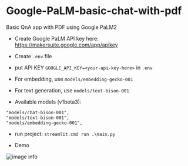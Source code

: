 # Google-PaLM-basic-chat-with-pdf
Basic QnA app with PDF using Google PaLM2

* Create Google PaLM API key here: https://makersuite.google.com/app/apikey

* Create `.env` file

* put API KEY  `GOOGLE_API_KEY=<your-api-key-here>` in `.env`

* For embedding, use `models/embedding-gecko-001`

* For text generation, use `models/text-bison-001`

* Available models (v1beta3):

```
"models/chat-bison-001",
"models/text-bison-001",
"models/embedding-gecko-001",
```

* run project: `streamlit.cmd run .\main.py`

* Demo

![image info](https://raw.githubusercontent.com/hynra/Google-PaLM2-basic-chat-with-pdf/master/ss/1.png)
